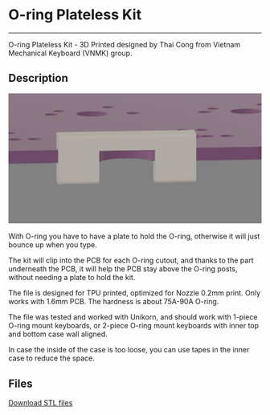 # O-ring Plateless Kit

---
O-ring Plateless Kit - 3D Printed designed by Thai Cong from Vietnam Mechanical Keyboard (VNMK) group.

## Description

![Render](./render.png)

With O-ring you have to have a plate to hold the O-ring, otherwise it will just bounce up when you type.

The kit will clip into the PCB for each O-ring cutout, and thanks to the part underneath the PCB, it will help the PCB stay above the O-ring posts, without needing a plate to hold the kit.

The file is designed for TPU printed, optimized for Nozzle 0.2mm print. Only works with 1.6mm PCB. The hardness is about 75A-90A O-ring.

The file was tested and worked with Unikorn, and should work with 1-piece O-ring mount keyboards, or 2-piece O-ring mount keyboards with inner top and bottom case wall aligned.

In case the inside of the case is too loose, you can use tapes in the inner case to reduce the space.

## Files

[Download STL files](./oring-plateless-kit(Free%20For%20Personal%20Use).STL)
